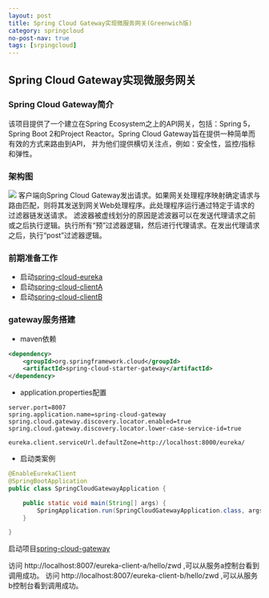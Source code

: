 ```yaml
---
layout: post
title: Spring Cloud Gateway实现微服务网关(Greenwich版)
category: springcloud
no-post-nav: true
tags: [srpingcloud]
---
```


## Spring Cloud Gateway实现微服务网关

### Spring Cloud Gateway简介
该项目提供了一个建立在Spring Ecosystem之上的API网关，包括：Spring 5，Spring Boot 2和Project Reactor。Spring Cloud Gateway旨在提供一种简单而有效的方式来路由到API，
并为他们提供横切关注点，例如：安全性，监控/指标和弹性。

### 架构图

![](https://despairyoke.github.io/assets/images/2019/gateway_diagram.png)
客户端向Spring Cloud Gateway发出请求。如果网关处理程序映射确定请求与路由匹配，则将其发送到网关Web处理程序。此处理程序运行通过特定于请求的过滤器链发送请求。
滤波器被虚线划分的原因是滤波器可以在发送代理请求之前或之后执行逻辑。执行所有“预”过滤器逻辑，然后进行代理请求。在发出代理请求之后，执行“post”过滤器逻辑。
### 前期准备工作
- 启动[spring-cloud-eureka](./spring-cloud-eureka)
- 启动[spring-cloud-clientA](./spring-cloud-clientA)
- 启动[spring-cloud-clientB](./spring-cloud-clientB)

### gateway服务搭建

- maven依赖
```xml
<dependency>
    <groupId>org.springframework.cloud</groupId>
    <artifactId>spring-cloud-starter-gateway</artifactId>
</dependency>
```
- application.properties配置
```properties
server.port=8007
spring.application.name=spring-cloud-gateway
spring.cloud.gateway.discovery.locator.enabled=true
spring.cloud.gateway.discovery.locator.lower-case-service-id=true

eureka.client.serviceUrl.defaultZone=http://localhost:8000/eureka/
```
- 启动类案例
```java
@EnableEurekaClient
@SpringBootApplication
public class SpringCloudGatewayApplication {

	public static void main(String[] args) {
		SpringApplication.run(SpringCloudGatewayApplication.class, args);
	}

}
```

启动项目[spring-cloud-gateway](./spring-cloud-gateway)

访问 http://localhost:8007/eureka-client-a/hello/zwd ,可以从服务a控制台看到调用成功。
访问 http://localhost:8007/eureka-client-b/hello/zwd ,可以从服务b控制台看到调用成功。

